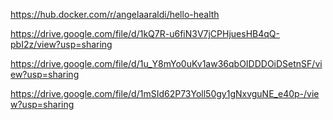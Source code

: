 https://hub.docker.com/r/angelaaraldi/hello-health

https://drive.google.com/file/d/1kQ7R-u6fiN3V7jCPHjuesHB4qQ-pbI2z/view?usp=sharing

https://drive.google.com/file/d/1u_Y8mYo0uKv1aw36qbOIDDDOiDSetnSF/view?usp=sharing

https://drive.google.com/file/d/1mSId62P73Yoll50gy1gNxvguNE_e40p-/view?usp=sharing
